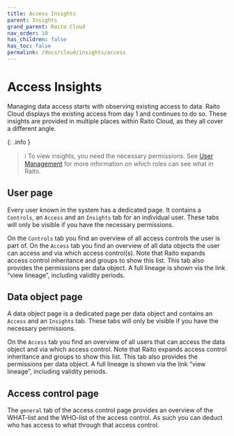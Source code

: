 ```yaml
---
title: Access Insights
parent: Insights
grand_parent: Raito Cloud
nav_order: 10
has_children: false
has_toc: false
permalink: /docs/cloud/insights/access
---
```


# Access Insights

Managing data access starts with observing existing access to data. Raito Cloud displays the existing access from day 1 and continues to do so. These insights are provided in multiple places within Raito Cloud, as they all cover a different angle.

{: .info }
> ℹ️ To view insights, you need the necessary permissions. See [User Management](/docs/cloud/admin/user_management) for more information on which roles can see what in Raito.

## User page

Every user known in the system has a dedicated page. It contains a `Controls`, an `Access` and an `Insights` tab for an individual user. These tabs will only be visible if you have the necessary permissions.

On the `Controls` tab you find an overview of all access controls the user is part of. On the `Access` tab you find an overview of all data objects the user can access and via which access control(s). Note that Raito expands access control inheritance and groups to show this list. This tab also provides the permissions per data object. A full lineage is shown via the link “view lineage”, including validity periods.

## Data object page

A data object page is a dedicated page per data object and contains an `Access` and an `Insights` tab. These tabs will only be visible if you have the necessary permissions.

On the `Access` tab you find an overview of all users that can access the data object and via which access control. Note that Raito expands access control inheritance and groups to show this list. This tab also provides the permissions per data object. A full lineage is shown via the link “view lineage”, including validity periods.

## Access control page

The `general` tab of the access control page provides an overview of the WHAT-list and the WHO-list of the access control. As such you can deduct who has access to what through that access control.

